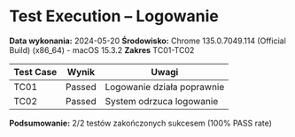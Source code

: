 # Test Execution – Logowanie

**Data wykonania:** 2024-05-20
**Środowisko:** Chrome 135.0.7049.114 (Official Build) (x86_64) - macOS 15.3.2
**Zakres** TC01-TC02

| Test Case | Wynik     | Uwagi                       |
|-----------|-----------|-----------------------------|
| TC01      | Passed    | Logowanie działa poprawnie  |
| TC02      | Passed    | System odrzuca logowanie    |

**Podsumowanie:** 2/2 testów zakończonych sukcesem (100% PASS rate)